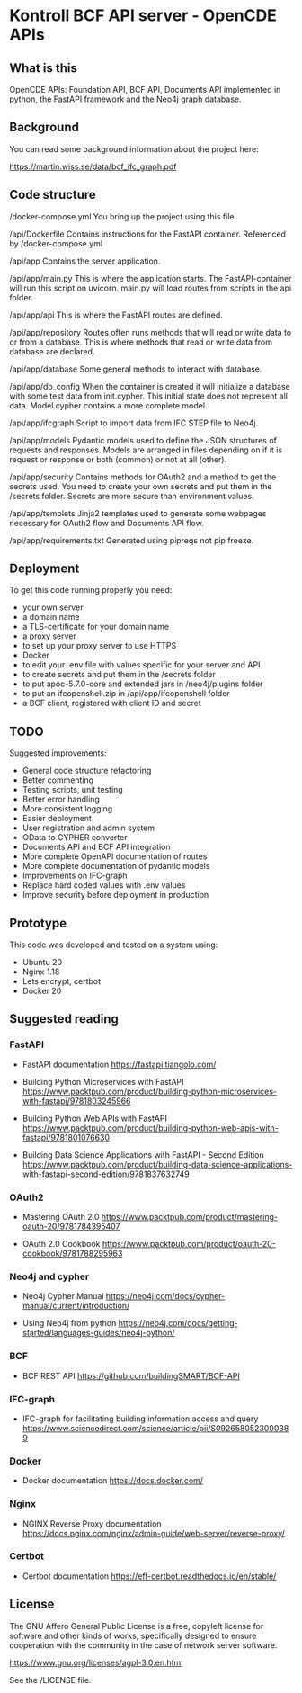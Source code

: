 # Kontroll BCF API server - OpenCDE APIs

## What is this

OpenCDE APIs:
Foundation API,
BCF API,
Documents API
implemented in python,
the FastAPI framework
and the Neo4j graph database.

## Background

You can read some background information about the project here:

https://martin.wiss.se/data/bcf_ifc_graph.pdf

## Code structure

/docker-compose.yml
You bring up the project using this file.

/api/Dockerfile
Contains instructions for the FastAPI container.
Referenced by /docker-compose.yml

/api/app
Contains the server application.

/api/app/main.py
This is where the application starts.
The FastAPI-container will run this script on uvicorn.
main.py will load routes from scripts in the api folder.

/api/app/api
This is where the FastAPI routes are defined.

/api/app/repository
Routes often runs methods that will read or write data to or from a database.
This is where methods that read or write data from database are declared.

/api/app/database
Some general methods to interact with database.

/api/app/db_config
When the container is created it will initialize a database
with some test data from init.cypher. This initial state does not represent
all data. Model.cypher contains a more complete model.

/api/app/ifcgraph
Script to import data from IFC STEP file to Neo4j.

/api/app/models
Pydantic models used to define the JSON structures of requests and responses.
Models are arranged in files depending on if it is request or response
or both (common) or not at all (other).

/api/app/security
Contains methods for OAuth2 and a method to get the secrets used.
You need to create your own secrets and put them in the /secrets folder.
Secrets are more secure than environment values.

/api/app/templets
Jinja2 templates used to generate some webpages necessary for OAuth2 flow and Documents API flow.

/api/app/requirements.txt
Generated using pipreqs not pip freeze.

## Deployment

To get this code running properly you need:

- your own server
- a domain name
- a TLS-certificate for your domain name
- a proxy server
- to set up your proxy server to use HTTPS
- Docker
- to edit your .env file with values specific for your server and API
- to create secrets and put them in the /secrets folder
- to put apoc-5.7.0-core and extended jars in /neo4j/plugins folder
- to put an ifcopenshell.zip in /api/app/ifcopenshell folder
- a BCF client, registered with client ID and secret

## TODO

Suggested improvements:

- General code structure refactoring
- Better commenting
- Testing scripts, unit testing
- Better error handling
- More consistent logging
- Easier deployment
- User registration and admin system
- OData to CYPHER converter
- Documents API and BCF API integration
- More complete OpenAPI documentation of routes
- More complete documentation of pydantic models
- Improvements on IFC-graph
- Replace hard coded values with .env values
- Improve security before deployment in production

## Prototype

This code was developed and tested on a system using:

- Ubuntu 20
- Nginx 1.18
- Lets encrypt, certbot
- Docker 20

## Suggested reading

### FastAPI

- FastAPI documentation
  https://fastapi.tiangolo.com/

- Building Python Microservices with FastAPI
  https://www.packtpub.com/product/building-python-microservices-with-fastapi/9781803245966

- Building Python Web APIs with FastAPI
  https://www.packtpub.com/product/building-python-web-apis-with-fastapi/9781801076630

- Building Data Science Applications with FastAPI - Second Edition
  https://www.packtpub.com/product/building-data-science-applications-with-fastapi-second-edition/9781837632749

### OAuth2

- Mastering OAuth 2.0
https://www.packtpub.com/product/mastering-oauth-20/9781784395407

- OAuth 2.0 Cookbook
https://www.packtpub.com/product/oauth-20-cookbook/9781788295963

### Neo4j and cypher

- Neo4j Cypher Manual
https://neo4j.com/docs/cypher-manual/current/introduction/

- Using Neo4j from python
https://neo4j.com/docs/getting-started/languages-guides/neo4j-python/

### BCF

- BCF REST API
https://github.com/buildingSMART/BCF-API

### IFC-graph

- IFC-graph for facilitating building information access and query
https://www.sciencedirect.com/science/article/pii/S0926580523000389

### Docker

- Docker documentation
https://docs.docker.com/

### Nginx

- NGINX Reverse Proxy documentation
https://docs.nginx.com/nginx/admin-guide/web-server/reverse-proxy/

### Certbot

- Certbot documentation
https://eff-certbot.readthedocs.io/en/stable/

## License

The GNU Affero General Public License is a free,
copyleft license for software and other kinds of works,
specifically designed to ensure cooperation with the community
in the case of network server software.

https://www.gnu.org/licenses/agpl-3.0.en.html

See the /LICENSE file.